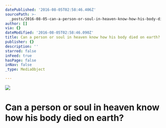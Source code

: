 ```yaml
---
datePublished: '2016-08-05T02:58:46.406Z'
sourcePath: >-
  _posts/2016-08-05-can-a-person-or-soul-in-heaven-know-how-his-body-died-on-ear.md
author: []
via: {}
dateModified: '2016-08-05T02:58:46.090Z'
title: Can a person or soul in heaven know how his body died on earth?
publisher: {}
description: ''
starred: false
inFeed: true
hasPage: false
inNav: false
_type: MediaObject

---
```

![](https://the-grid-user-content.s3-us-west-2.amazonaws.com/40f1f099-1234-45df-885d-08edfa3d0808.jpg)

# Can a person or soul in heaven know how his body died on earth?